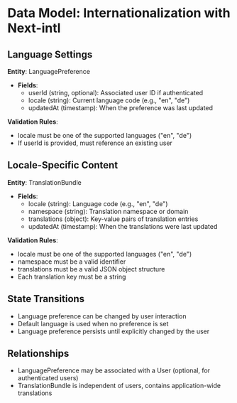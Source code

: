 # Data Model: Internationalization with Next-intl

## Language Settings
**Entity**: LanguagePreference
- **Fields**:
  - userId (string, optional): Associated user ID if authenticated
  - locale (string): Current language code (e.g., "en", "de")
  - updatedAt (timestamp): When the preference was last updated

**Validation Rules**:
- locale must be one of the supported languages ("en", "de")
- If userId is provided, must reference an existing user

## Locale-Specific Content
**Entity**: TranslationBundle
- **Fields**:
  - locale (string): Language code (e.g., "en", "de")
  - namespace (string): Translation namespace or domain
  - translations (object): Key-value pairs of translation entries
  - updatedAt (timestamp): When the translations were last updated

**Validation Rules**:
- locale must be one of the supported languages ("en", "de")
- namespace must be a valid identifier
- translations must be a valid JSON object structure
- Each translation key must be a string

## State Transitions
- Language preference can be changed by user interaction
- Default language is used when no preference is set
- Language preference persists until explicitly changed by the user

## Relationships
- LanguagePreference may be associated with a User (optional, for authenticated users)
- TranslationBundle is independent of users, contains application-wide translations